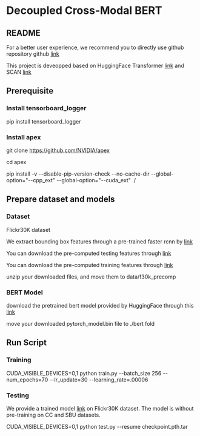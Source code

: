 # Decoupled Cross-Modal BERT

## README
For a better user experience, we recommend you to directly use github repository
github [link](https://github.com/dcb_submission/decoupled_cross_modal_bert)

This project is deveopped based on HuggingFace Transformer [link](https://github.com/huggingface/transformers) and SCAN [link](https://github.com/kuanghuei/SCAN)

## Prerequisite

### Install tensorboard_logger
pip install tensorboard_logger

### Install apex
git clone https://github.com/NVIDIA/apex

cd apex

pip install -v --disable-pip-version-check --no-cache-dir --global-option="--cpp_ext" --global-option="--cuda_ext" ./

## Prepare dataset and models

### Dataset
Flickr30K dataset

We extract bounding box features through a pre-trained faster rcnn by [link](https://github.com/peteanderson80/bottom-up-attention)

You can download the pre-computed testing features through [link](https://www.dropbox.com/s/bkgzftnavcub1hs/flickr30k_test_frcnnnew.tar.gz?dl=0) 

You can download the pre-computed training features through [link](https://www.dropbox.com/s/ujrwh675occxfzl/flickr30k_train_frcnnnew.tar.gz?dl=0)

unzip your downloaded files, and move them to data/f30k_precomp

### BERT Model
download the pretrained bert model provided by HuggingFace through this [link](https://www.dropbox.com/s/a20ufjz3145g80z/pytorch_model.bin?dl=0)

move your downloaded pytorch_model.bin file to ./bert fold

## Run Script

### Training
CUDA_VISIBLE_DEVICES=0,1 python train.py --batch_size 256 --num_epochs=70 --lr_update=30 --learning_rate=.00006

### Testing
We provide a trained model [link]() on Flickr30K dataset. The model is without pre-training on CC and SBU datasets.

CUDA_VISIBLE_DEVICES=0,1 python test.py --resume checkpoint.pth.tar 


